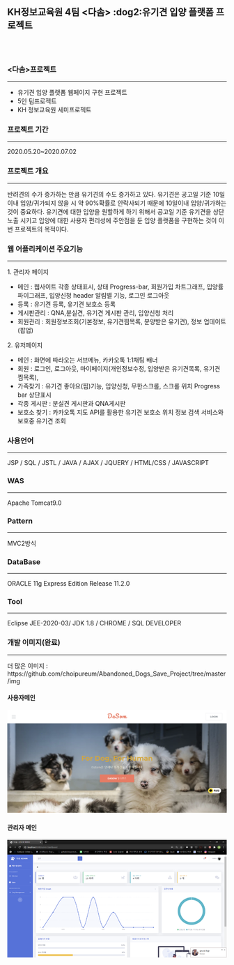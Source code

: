 <br>

<h2> KH정보교육원 4팀 <다솜> :dog2:유기견 입양 플랫폼 프로젝트 </h2>

<br>
<br>

### <다솜>프로젝트
<hr>
<ul>
  <li>유기견 입양 플랫폼 웹페이지 구현 프로젝트</li>
  <li>5인 팀프로젝트</li>
  <li>KH 정보교육원 세미프로젝트</li>
</ul> 
 
### 프로젝트 기간
<hr>
2020.05.20~2020.07.02

### 프로젝트 개요
<hr>
반려견의 수가 증가하는 만큼 유기견의 수도 증가하고 있다. 유기견은 공고일 기준 10일 이내 입양/귀가되지 않을 시 약 90%확률로 안락사되기 때문에 10일이내 입양/귀가하는 것이 중요하다.
유기견에 대한 입양을 원할하게 하기 위해서 공고일 기준 유기견을 상단노출 시키고 입양에 대한 사용자 편리성에 주안점을 둔 입양 플랫폼을 구현하는 것이 이번 프로젝트의 목적이다.

### 웹 어플리케이션 주요기능
<hr>
1. 관리자 페이지<br>
<ul>
    <li>메인 :   웹사이트 각종 상태표시, 상태 Progress-bar, 회원가입 차트그래프, 입양률 파이그래프, 입양신청 header 알림벨 기능, 로그인 로그아웃</li>
    <li>등록 : 유기견 등록, 유기견 보호소 등록</li>
    <li>게시판관리 : QNA,분실견, 유기견 게시판 관리, 입양신청 처리</li>
    <li>회원관리 : 회원정보조회(기본정보, 유기견찜목록, 분양받은 유기견), 정보 업데이트(팝업)</li>
</ul>
2. 유저페이지<br>
<ul>
     <li>메인 : 화면에 따라오는 서브메뉴, 카카오톡 1:1채팅 배너</li>
     <li>회원 : 로그인, 로그아웃, 마이페이지(개인정보수정, 입양받은 유기견목록, 유기견 찜목록),</li>
     <li>가족찾기 : 유기견 좋아요(찜)기능, 입양신청, 무한스크롤, 스크롤 위치 Progress bar 상단표시</li>
     <li>각종 게시판 : 분실견 게시판과 QNA게시판</li>
     <li>보호소 찾기 : 카카오톡 지도 API를 활용한 유기견 보호소 위치 정보 검색 서비스와 보호중 유기견 조회</li>
</ul>

### 사용언어
<hr>
JSP / SQL / JSTL / JAVA / AJAX / JQUERY / HTML/CSS / JAVASCRIPT

### WAS
<hr>
Apache Tomcat9.0

### Pattern
<hr>
MVC2방식

### DataBase
<hr>
ORACLE 11g Express Edition Release 11.2.0

### Tool
<hr>
Eclipse JEE-2020-03/ JDK 1.8 / CHROME / SQL DEVELOPER

### 개발 이미지(완료)
<hr>
더 많은 이미지 : https://github.com/choipureum/Abandoned_Dogs_Save_Project/tree/master/img
<br>

 <h4>사용자메인</h4>
<img src="./img/Main.png">
 <h4>관리자 메인</h4>
<img src="./img/AdminMain.png">


